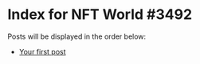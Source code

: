 # Index for NFT World #3492
Posts will be displayed in the order below:

- [Your first post](./001-first.md)

